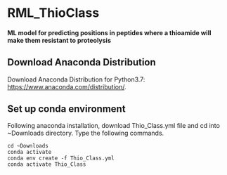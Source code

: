 # RML_ThioClass
#### ML model for predicting positions in peptides where a thioamide will make them resistant to proteolysis

## Download Anaconda Distribution

Download Anaconda Distribution for Python3.7: https://www.anaconda.com/distribution/.

## Set up conda environment

Following anaconda installation, download Thio_Class.yml file and cd into ~Downloads directory. Type the following commands.

```
cd ~Downloads
conda activate
conda env create -f Thio_Class.yml
conda activate Thio_Class
```

